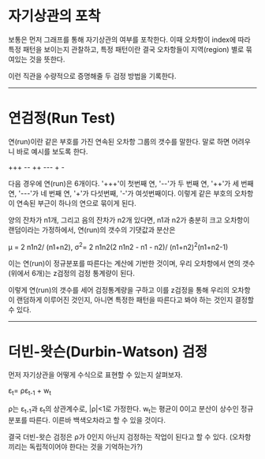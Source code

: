 # 자기상관의 포착

보통은 먼저 그래프를 통해 자기상관의 여부를 포착한다. 이때 오차항이 index에 따라 특정 패턴을 보이는지 관찰하고, 
특정 패턴이란 결국 오차항들이 지역(region) 별로 묶여있는 것을 뜻한다. 

이런 직관을 수량적으로 증명해줄 두 검정 방법을 기록한다.

---
# 연검정(Run Test)

연(run)이란 같은 부호를 가진 연속된 오차항 그룹의 갯수를 말한다. 말로 하면 어려우니 바로 예시를 보도록 한다.

+++ -- ++ --- + -

다음 경우에 연(run)은 6개이다. '+++'이 첫번째 연, '--'가 두 번째 연, '++'가 세 번째 연, '---'가 네 번째 연, '+'가 다섯번째, '-'가 여섯번째이다. 
이렇게 같은 부호의 오차항이 연속된 부근이 하나의 연으로 묶이게 된다.

양의 잔차가 n1개, 그리고 음의 잔차가 n2개 있다면, n1과 n2가 충분히 크고 오차항이 랜덤이라는 가정하에서, 연(run)의 갯수의 기댓값과 분산은

μ = 2 n1n2/ (n1+n2), σ<sup>2</sup>= 2 n1n2(2 n1n2 - n1 - n2)/ (n1+n2)<sup>2</sup>(n1+n2-1)

이는 연(run)이 정규분포를 따른다는 계산에 기반한 것이며, 우리 오차항에서 연의 갯수(위에서 6개)는 z검정의 검정 통계량이 된다.

이렇게 연(run)의 갯수를 세어 검정통계량을 구하고
이를 z검정을 통해 우리의 오차항이 랜덤하게 이루어진 것인지, 아니면 특정한 패턴을 따른다고 봐야 하는 것인지 결정할 수 있다.

---
# 더빈-왓슨(Durbin-Watson) 검정

먼저 자기상관을 어떻게 수식으로 표현할 수 있는지 살펴보자. 

ε<sub>t</sub>= ρε<sub>t-1</sub> + w<sub>t</sub>

ρ는 ε<sub>t-1</sub>과 ε<sub>t</sub>의 상관계수로, |ρ|<1로 가정한다. 
w<sub>t</sub>는 평균이 0이고 분산이 상수인 정규분포를 따른다. 이른바 백색오차라고 할 수 있을 것이다. 

결국 더빈-왓슨 검정은 ρ가 0인지 아닌지 검정하는 작업이 된다고 할 수 있다. (오차항끼리는 독립적이어야 한다는 것을 기억하는가?)

